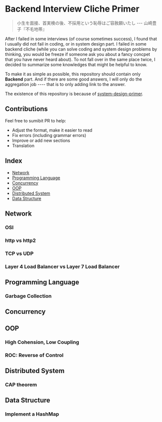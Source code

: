 # Backend Interview Cliche Primer

> 小生を面接、首実検の後、不採用という恥辱はご容赦願いたし
> --- 山崎豊子『不毛地帯』

After I failed in some interviews (of course sometimes success), I found that I usually did not fail in coding, or in system design part. I failed in some backend cliche (while you can solve coding and system design problems by thinking, you would be freeze if someone ask you about a fancy concpet that you have never heard about). To not fall over in the same place twice, I decided to summarize some knowledges that might be helpful to know.

To make it as simple as possible, this repository should contain only **Backend** part. And if there are some good answers, I will only do the aggregation job ---- that is to only adding link to the answer.

The existence of this repository is because of [system-design-primer](https://github.com/donnemartin/system-design-primer).

## Contributions
Feel free to sumibit PR to help:
- Adjust the format, make it easier to read
- Fix errors (including grammar errors)
- Improve or add new sections
- Translation

## Index
- [Network](#network)
- [Programming Language](#programming-language)
- [Concurrency](#concurrency)
- [OOP](#oop)
- [Distributed System](#distributed-system)
- [Data Structure](#data-structure)

## Network
### OSI
### http vs http2
### TCP vs UDP
### Layer 4 Load Balancer vs Layer 7 Load Balancer

## Programming Language
### Garbage Collection

## Concurrency

## OOP
### High Cohension, Low Coupling
### ROC: Reverse of Control

## Distributed System
### CAP theorem

## Data Structure
### Implement a HashMap
